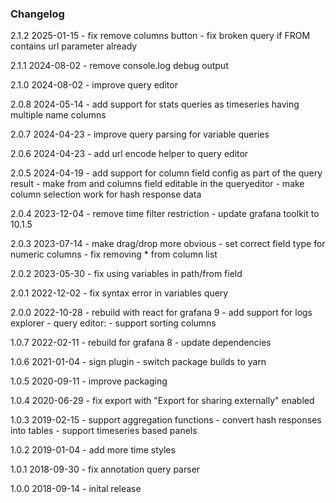 ### Changelog

2.1.2  2025-01-15
    - fix remove columns button
    - fix broken query if FROM contains url parameter already

2.1.1  2024-08-02
    - remove console.log debug output

2.1.0  2024-08-02
    - improve query editor

2.0.8  2024-05-14
    - add support for stats queries as timeseries having multiple name columns

2.0.7  2024-04-23
    - improve query parsing for variable queries

2.0.6  2024-04-23
    - add url encode helper to query editor

2.0.5  2024-04-19
    - add support for column field config as part of the query result
    - make from and columns field editable in the queryeditor
    - make column selection work for hash response data

2.0.4  2023-12-04
    - remove time filter restriction
    - update grafana toolkit to 10.1.5

2.0.3  2023-07-14
    - make drag/drop more obvious
    - set correct field type for numeric columns
    - fix removing * from column list

2.0.2  2023-05-30
    - fix using variables in path/from field

2.0.1  2022-12-02
    - fix syntax error in variables query

2.0.0  2022-10-28
    - rebuild with react for grafana 9
    - add support for logs explorer
    - query editor:
        - support sorting columns

1.0.7  2022-02-11
    - rebuild for grafana 8
    - update dependencies

1.0.6  2021-01-04
    - sign plugin
    - switch package builds to yarn

1.0.5  2020-09-11
    - improve packaging

1.0.4  2020-06-29
    - fix export with "Export for sharing externally" enabled

1.0.3  2019-02-15
    - support aggregation functions
    - convert hash responses into tables
    - support timeseries based panels

1.0.2  2019-01-04
    - add more time styles

1.0.1  2018-09-30
    - fix annotation query parser

1.0.0  2018-09-14
    - inital release
